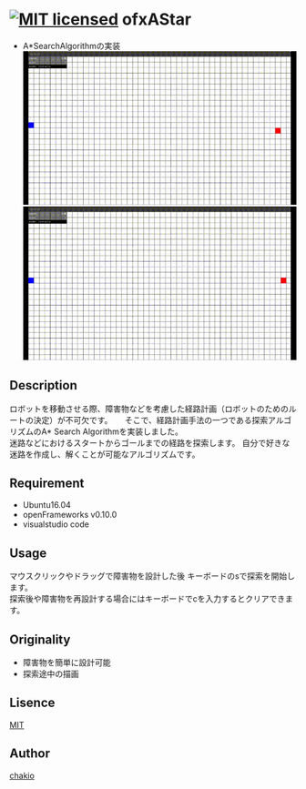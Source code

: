 [![MIT licensed](https://img.shields.io/badge/license-MIT-blue.svg)](LICENSE)
ofxAStar
====

* A*SearchAlgorithmの実装   
![result](https://github.com/chakio/ofxAStar/blob/master/media/demo.gif)  
![result](https://github.com/chakio/ofxAStar/blob/master/media/demo2.gif)
## Description
ロボットを移動させる際、障害物などを考慮した経路計画（ロボットのためのルートの決定）が不可欠です。 　
そこで、経路計画手法の一つである探索アルゴリズムのA* Search Algorithmを実装しました。  
迷路などにおけるスタートからゴールまでの経路を探索します。
自分で好きな迷路を作成し、解くことが可能なアルゴリズムです。  

## Requirement 
* Ubuntu16.04
* openFrameworks v0.10.0
* visualstudio code

## Usage
マウスクリックやドラッグで障害物を設計した後
キーボードのsで探索を開始します。  
探索後や障害物を再設計する場合にはキーボードでcを入力するとクリアできます。

## Originality
* 障害物を簡単に設計可能
* 探索途中の描画

## Lisence
[MIT](https://github.com/chakio/ofxAStar/blob/master/LICENSE)

## Author
[chakio](https://github.com/chakio)